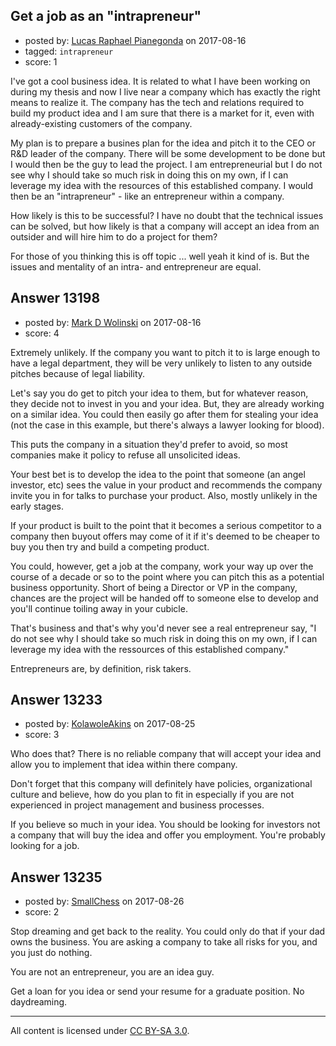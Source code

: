 ## Get a job as an "intrapreneur"

- posted by: [Lucas Raphael Pianegonda](https://stackexchange.com/users/10909545/lucas-raphael-pianegonda) on 2017-08-16
- tagged: `intrapreneur`
- score: 1

I've got a cool business idea. It is related to what I have been working on during my thesis and now I live near a company which has exactly the right means to realize it. The company has the tech and relations required to build my product idea and I am sure that there is a market for it, even with already-existing customers of the company.

My plan is to prepare a busines plan for the idea and pitch it to the CEO or R&D leader of the company. There will be some development to be done but I would then be the guy to lead the project. I am entrepreneurial but I do not see why I should take so much risk in doing this on my own, if I can leverage my idea with the resources of this established company. I would then be an "intrapreneur" - like an entrepreneur within a company. 

How likely is this to be successful? I have no doubt that the technical issues can be solved, but how likely is that a company will accept an idea from an outsider and will hire him to do a project for them?

For those of you thinking this is off topic ... well yeah it kind of is. But the issues and mentality of an intra- and entrepreneur are equal.


## Answer 13198

- posted by: [Mark D Wolinski](https://stackexchange.com/users/9304012/mark-d-wolinski) on 2017-08-16
- score: 4

Extremely unlikely. If the company you want to pitch it to is large enough to have a legal department, they will be very unlikely to listen to any outside pitches because of legal liability.

Let's say you do get to pitch your idea to them, but for whatever reason, they decide not to invest in you and your idea.  But, they are already working on a similar idea. You could then easily go after them for stealing your idea (not the case in this example, but there's always a lawyer looking for blood).

This puts the company in a situation they'd prefer to avoid, so most companies make it policy to refuse all unsolicited ideas.

Your best bet is to develop the idea to the point that someone (an angel investor, etc) sees the value in your product and recommends the company invite you in for talks to purchase your product.  Also, mostly unlikely in the early stages.

If your product is built to the point that it becomes a serious competitor to a company then buyout offers may come of it if it's deemed to be cheaper to buy you then try and build a competing product.

You could, however, get a job at the company, work your way up over the course of a decade or so to the point where you can pitch this as a potential business opportunity.  Short of being a Director or VP in the company, chances are the project will be handed off to someone else to develop and you'll continue toiling away in your cubicle.

That's business and that's why you'd never see a real entrepreneur say, "I do not see why I should take so much risk in doing this on my own, if I can leverage my idea with the ressources of this established company."

Entrepreneurs are, by definition, risk takers.


## Answer 13233

- posted by: [KolawoleAkins](https://stackexchange.com/users/10730699/kolawoleakins) on 2017-08-25
- score: 3

Who does that? There is no reliable company that will accept your idea and allow you to implement that idea within there company. 

Don't forget that this company will definitely have policies, organizational culture and believe, how do you plan to fit in especially if you are not experienced in project management and business processes.

If you believe so much in your idea. You should be looking for investors not a company that will buy the idea and offer you employment.  You're probably looking for a job. 


## Answer 13235

- posted by: [SmallChess](https://stackexchange.com/users/124226/smallchess) on 2017-08-26
- score: 2

Stop dreaming and get back to the reality. You could only do that if your dad owns the business. You are asking a company to take all risks for you, and you just do nothing.

You are not an entrepreneur, you are an idea guy.

Get a loan for you idea or send your resume for a graduate position. No daydreaming.



---

All content is licensed under [CC BY-SA 3.0](https://creativecommons.org/licenses/by-sa/3.0/).
